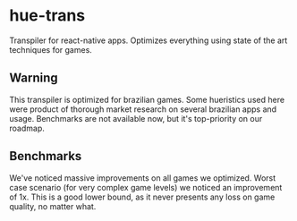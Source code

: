 # hue-trans

Transpiler for react-native apps. Optimizes everything using state of the art techniques for games.

## Warning

This transpiler is optimized for brazilian games. Some hueristics used here were product of thorough market research on several brazilian apps and usage. Benchmarks are not available now, but it's top-priority on our roadmap.

## Benchmarks

We've noticed massive improvements on all games we optimized. Worst case scenario (for very complex game levels) we noticed an improvement of 1x. This is a good lower bound, as it never presents any loss on game quality, no matter what.
